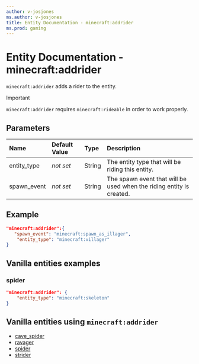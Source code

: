 ```yaml
---
author: v-josjones
ms.author: v-josjones
title: Entity Documentation - minecraft:addrider
ms.prod: gaming
---
```


# Entity Documentation - minecraft:addrider

`minecraft:addrider` adds a rider to the entity.

>[!IMPORTANT]
> `minecraft:addrider` requires `minecraft:rideable` in order to work properly.

## Parameters

|Name |Default Value  |Type  |Description  |
|:----------|:----------|:----------|:----------|
|entity_type|*not set* | String| The entity type that will be riding this entity. |
|spawn_event|*not set* | String| The spawn event that will be used when the riding entity is created. |

## Example

```json
"minecraft:addrider":{
   "spawn_event": "minecraft:spawn_as_illager",
    "entity_type": "minecraft:villager"
}
```

## Vanilla entities examples

### spider

```json
"minecraft:addrider": {
    "entity_type": "minecraft:skeleton"
}
```

## Vanilla entities using `minecraft:addrider`

- [cave_spider](../../../../Source/VanillaBehaviorPack_Snippets/entities/cave_spider.md)
- [ravager](../../../../Source/VanillaBehaviorPack_Snippets/entities/ravager.md)
- [spider](../../../../Source/VanillaBehaviorPack_Snippets/entities/spider.md)
- [strider](../../../../Source/VanillaBehaviorPack_Snippets/entities/strider.md)
